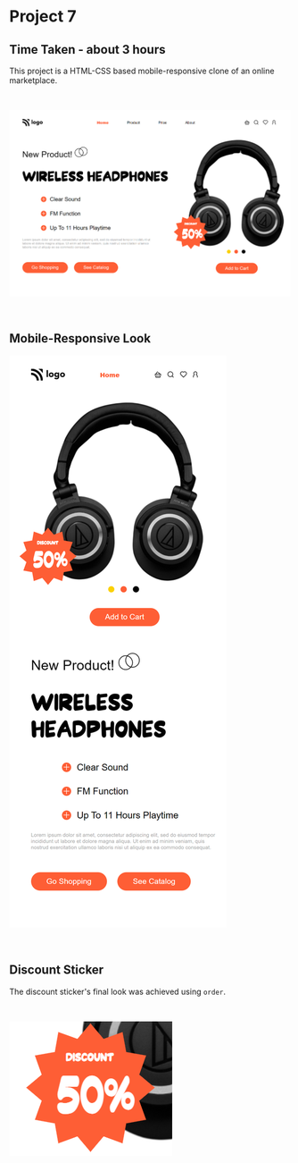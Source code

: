 # Project 7

## Time Taken - about 3 hours

This project is a HTML-CSS based mobile-responsive clone of an online marketplace.

<br>

![Site Thumbnail](thumb_lap.png)

<br>

## Mobile-Responsive Look

![Mobile View](thumb_mob.png)

<br>

## Discount Sticker

The discount sticker's final look was achieved using `order`.

<br>

![Discount Sticker](./disc_sticker.png)